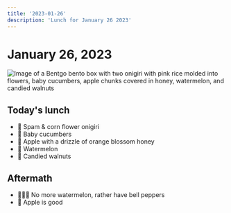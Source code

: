 ```yaml
---
title: '2023-01-26'
description: 'Lunch for January 26 2023'
---
```

# January 26, 2023

![Image of a Bentgo bento box with two onigiri with pink rice molded into flowers, baby cucumbers, apple chunks covered in honey, watermelon, and candied walnuts](/2023-01-26.jpg)

## Today's lunch
* 🌸 Spam & corn flower onigiri
* 🥒 Baby cucumbers
* 🍯 Apple with a drizzle of orange blossom honey
* 🍉 Watermelon
* 🍫 Candied walnuts

## Aftermath
* 🙅🏻‍♀️ No more watermelon, rather have bell peppers
* 🍎 Apple is good
